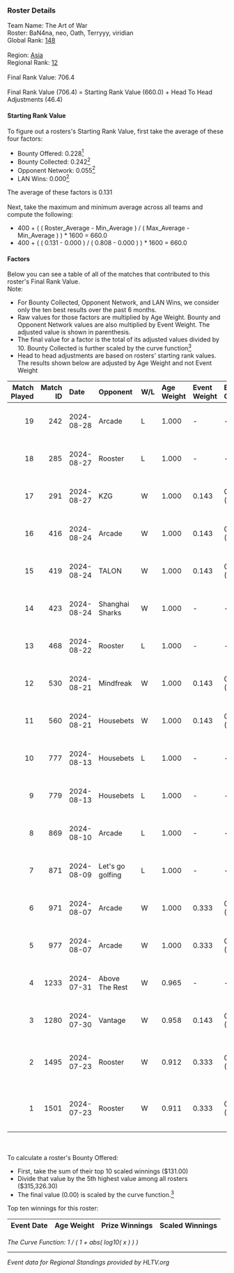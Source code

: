 ### Roster Details<br />
Team Name: The Art of War<br />
Roster: BaN4na, neo, Oath, Terryyy, viridian<br />
Global Rank: [148](../../standings_global_2024_09_04.md)<br />
<br />
Region: [Asia]( ../../standings_asia_2024_09_04.md)<br />
Regional Rank: [12]( ../../standings_asia_2024_09_04.md)<br />
<br />
Final Rank Value:  706.4<br />
<br />
Final Rank Value (706.4) = Starting Rank Value (660.0) + Head To Head Adjustments (46.4)<br />

#### Starting Rank Value<br />
To figure out a rosters's Starting Rank Value, first take the average of these four factors:<br />
- Bounty Offered: 0.228[<sup>1</sup>](#table2)
- Bounty Collected: 0.242[<sup>2</sup>](#table1)
- Opponent Network: 0.055[<sup>2</sup>](#table1)
- LAN Wins: 0.000[<sup>2</sup>](#table1)

The average of these factors is 0.131<br />
<br />
Next, take the maximum and minimum average across all teams and compute the following:<br />
- 400 + ( ( Roster_Average - Min_Average ) / ( Max_Average - Min_Average ) ) * 1600 = 660.0
- 400 + ( ( 0.131 - 0.000 ) / ( 0.808 - 0.000 ) ) * 1600 = 660.0


#### Factors<br />
Below you can see a table of all of the matches that contributed to this roster's Final Rank Value.<br />
Note:<br />

- For Bounty Collected, Opponent Network, and LAN Wins, we consider only the ten best results over the past 6 months.
- Raw values for those factors are multiplied by Age Weight. Bounty and Opponent Network values are also multiplied by Event Weight. The adjusted value is shown in parenthesis.
- The final value for a factor is the total of its adjusted values divided by 10. Bounty Collected is further scaled by the curve function[<sup>3</sup>](#curveFunction)
- Head to head adjustments are based on rosters' starting rank values. The results shown below are adjusted by Age Weight and not Event Weight
<span id="table1"></span><br />


| Match Played | Match ID | Date       | Opponent         | W/L | Age Weight | Event Weight | Bounty Collected | Opponent Network | LAN Wins  | H2H Adj. | Roster                                   |
| -: | -: | :- | :- | :- | :- | :- | :- | :- | :- | -: | :- |
|           19 |      242 | 2024-08-28 | Arcade           | L   | 1.000      | -            | -                | -                | -         |   -19.68 | BaN4na, neo, Oath, Terryyy, viridian     |
|           18 |      285 | 2024-08-27 | Rooster          | L   | 1.000      | -            | -                | -                | -         |   -13.42 | BaN4na, neo, Oath, Terryyy, viridian     |
|           17 |      291 | 2024-08-27 | KZG              | W   | 1.000      | 0.143        | 0.003 (0.000)    | 0.158 (0.023)    | 0 (0.000) |    12.41 | BaN4na, neo, Oath, Terryyy, viridian     |
|           16 |      416 | 2024-08-24 | Arcade           | W   | 1.000      | 0.143        | 0.002 (0.000)    | 0.249 (0.036)    | 0 (0.000) |    11.09 | BaN4na, neo, Oath, Terryyy, viridian     |
|           15 |      419 | 2024-08-24 | TALON            | W   | 1.000      | 0.143        | 0.000 (0.000)    | 0.265 (0.038)    | 0 (0.000) |    11.54 | BaN4na, neo, Oath, Terryyy, viridian     |
|           14 |      423 | 2024-08-24 | Shanghai Sharks  | W   | 1.000      | -            | -                | -                | 0 (0.000) |     4.84 | BaN4na, neo, Oath, Terryyy, viridian     |
|           13 |      468 | 2024-08-22 | Rooster          | L   | 1.000      | -            | -                | -                | -         |   -13.22 | BaN4na, neo, Oath, Terryyy, viridian     |
|           12 |      530 | 2024-08-21 | Mindfreak        | W   | 1.000      | 0.143        | 0.003 (0.000)    | 0.232 (0.033)    | 0 (0.000) |    18.37 | BaN4na, neo, Oath, Terryyy, viridian     |
|           11 |      560 | 2024-08-21 | Housebets        | W   | 1.000      | 0.143        | 0.002 (0.000)    | 0.157 (0.022)    | 0 (0.000) |    16.79 | BaN4na, neo, Oath, Terryyy, viridian     |
|           10 |      777 | 2024-08-13 | Housebets        | L   | 1.000      | -            | -                | -                | -         |   -14.62 | BaN4na, neo, Oath, Terryyy, viridian     |
|            9 |      779 | 2024-08-13 | Housebets        | L   | 1.000      | -            | -                | -                | -         |   -15.97 | BaN4na, neo, Oath, Terryyy, viridian     |
|            8 |      869 | 2024-08-10 | Arcade           | L   | 1.000      | -            | -                | -                | -         |   -19.68 | BaN4na, neo, Oath, Terryyy, viridian     |
|            7 |      871 | 2024-08-09 | Let's go golfing | L   | 1.000      | -            | -                | -                | -         |   -12.48 | BaN4na, neo, Oath, Terryyy, viridian     |
|            6 |      971 | 2024-08-07 | Arcade           | W   | 1.000      | 0.333        | 0.002 (0.001)    | 0.249 (0.083)    | 0 (0.000) |    11.41 | BaN4na, neo, Oath, Terryyy, viridian     |
|            5 |      977 | 2024-08-07 | Arcade           | W   | 1.000      | 0.333        | 0.002 (0.001)    | 0.249 (0.083)    | 0 (0.000) |    12.39 | BaN4na, neo, Oath, Terryyy, viridian     |
|            4 |     1233 | 2024-07-31 | Above The Rest   | W   | 0.965      | -            | -                | -                | 0 (0.000) |     7.44 | BaN4na, neo, Oath, Terryyy, viridian     |
|            3 |     1280 | 2024-07-30 | Vantage          | W   | 0.958      | 0.143        | 0.002 (0.000)    | 0.151 (0.021)    | 0 (0.000) |    12.59 | BaN4na, neo, Oath, Terryyy, viridian     |
|            2 |     1495 | 2024-07-23 | Rooster          | W   | 0.912      | 0.333        | 0.007 (0.002)    | 0.350 (0.106)    | -         |    17.60 | BaN4na, bebest, neo, sunshinez, viridian |
|            1 |     1501 | 2024-07-23 | Rooster          | W   | 0.911      | 0.333        | 0.007 (0.002)    | 0.350 (0.106)    | -         |    18.96 | BaN4na, bebest, neo, sunshinez, viridian |

<br />
<span id="table2"></span><br />
To calculate a roster's Bounty Offered:<br />

- First, take the sum of their top 10 scaled winnings ($131.00)
- Divide that value by the 5th highest value among all rosters ($315,326.30)
- The final value (0.00) is scaled by the curve function.[<sup>3</sup>](#curveFunction)

Top ten winnings for this roster:<br />

| Event Date | Age Weight | Prize Winnings | Scaled Winnings |
| :- | -: | :- | :- |


<span id="curveFunction"></span>_The Curve Function: 1 / ( 1 + abs( log10( x ) ) )_<br />

---
_Event data for Regional Standings provided by HLTV.org_<br />
